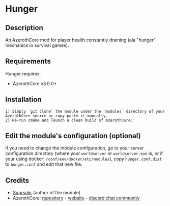 # Hunger

## Description

An AzerothCore mod for player health constantly draining (ala "hunger" mechanics in survival games).


## Requirements

Hunger requires:

- AzerothCore v3.0.0+

## Installation

```
1) Simply `git clone` the module under the `modules` directory of your AzerothCore source or copy paste it manually.
2) Re-run cmake and launch a clean build of AzerothCore.
```

## Edit the module's configuration (optional)

If you need to change the module configuration, go to your server configuration directory (where your `worldserver` or `worldserver.exe` is, or if your using docker: `/conf/env/docker/etc/modules`), copy `hunger.conf.dist` to `hunger.conf` and edit that new file.

## Credits

* [Suprsokr](https://github.com/suprsokr) (author of the module)
* AzerothCore: [repository](https://github.com/azerothcore) - [website](http://azerothcore.org/) - [discord chat community](https://discord.gg/PaqQRkd)
